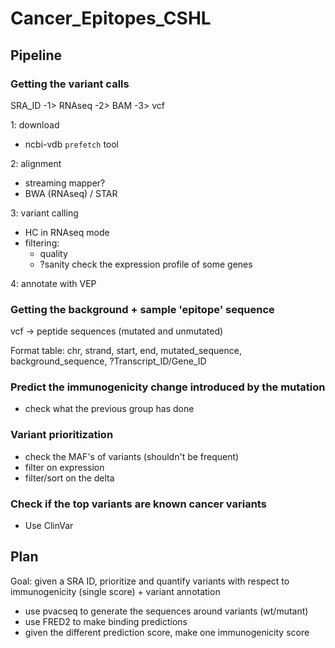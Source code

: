 # Cancer_Epitopes_CSHL

## Pipeline 

### Getting the variant calls

SRA_ID -1> RNAseq -2> BAM -3> vcf 

1: download
- ncbi-vdb `prefetch` tool 


2: alignment
- streaming mapper?
- BWA (RNAseq) / STAR

3: variant calling
- HC in RNAseq mode
- filtering:
   - quality
   - ?sanity check the expression profile of some genes
   
4: annotate with VEP


### Getting the background + sample 'epitope' sequence 

vcf -> peptide sequences (mutated and unmutated)

Format table:
chr, strand, start, end, mutated_sequence, background_sequence, ?Transcript_ID/Gene_ID


### Predict the immunogenicity change introduced by the mutation

- check what the previous group has done

### Variant prioritization

- check the MAF's of variants (shouldn't be frequent)
- filter on expression
- filter/sort on the delta

### Check if the top variants are known cancer variants 

- Use ClinVar

## Plan

Goal: given a SRA ID, prioritize and quantify variants with respect to immunogenicity (single score) + variant annotation

- use pvacseq to generate the sequences around variants (wt/mutant)
- use FRED2 to make binding predictions
- given the different prediction score, make one immunogenicity score




